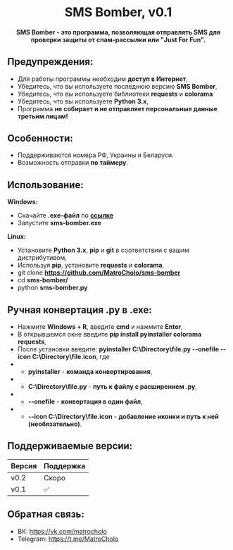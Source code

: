 <h1 align="center">SMS Bomber, v0.1</h1>
<h4 align="center">SMS Bomber - это программа, позволяющая отправлять SMS для проверки защиты от спам-рассылки или "Just For Fun".</h4>

## Предупреждения:
- Для работы программы необходим **доступ в Интернет**,
- Убедитесь, что вы используете последнюю версию **SMS Bomber**,
- Убедитесь, что вы используете библиотеки **requests** и **colorama**
- Убедитесь, что вы используете **Python 3.x**,
- Программа **не собирает и не отправляет персональные данные третьим лицам!** 

## Особенности:
- Поддерживаются номера РФ, Украины и Беларуси.
- Возможность отправки **по таймеру**.

## Использование:
**Windows:**
- Скачайте **.exe-файл** по **[ссылке](https://github.com/MatroCholo/sms-bomber/releases)**
- Запустите **sms-bomber.exe**

**Linux:**
- Установите **Python 3.x**, **pip** и **git** в соответствии с вашим дистрибутивом,
- Используя **pip**, установите **requests** и **colorama**,
- git clone **https://github.com/MatroCholo/sms-bomber**
- cd **sms-bomber/**
- python **sms-bomber.py**

## Ручная конвертация .py в .exe:
- Нажмите **Windows + R**, введите **cmd** и нажмите **Enter**,
- В открывшемся окне введите **pip install pyinstaller colorama requests**,
- После установки введите:
**pyinstaller C:\Directory\file.py --onefile --icon C:\Directory\file.icon**, где
- - **pyinstaller** - **команда конвертирования**,
- - **C:\Directory\file.py** - **путь к файлу с расширением .py**,
- - **--onefile** - **конвертация в один файл**,
- - **--icon C:\Directory\file.icon** - **добавление иконки и путь к ней (необязательно)**.

## Поддерживаемые версии:

| Версия       | Поддержка          |
| -------------| ------------------ |
| v0.2         | Скоро              |
| v0.1         | :white_check_mark: |

## Обратная связь:
- ВК: https://vk.com/matrocholo
- Telegram: https://t.me/MatroCholo
